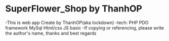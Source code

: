 # SuperFlower_Shop by ThanhOP
-This is web app Create by ThanhOP(aka lockdown)
-tech: PHP PDO framework
      MySql
      Html/css
      JS basic
-If copying or referencing, please write the author's name, thanks and best regards

